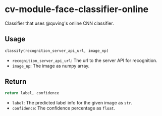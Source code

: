 # cv-module-face-classifier-online

Classifier that uses @quving's online CNN classifier.

## Usage

```python
classify(recognition_server_api_url, image_np)
```

- `recognition_server_api_url`: The url to the server API for recognition.
- `image_np`: The image as numpy array.

## Return

```python
return label, confidence
```

- `label`: The predicted label info for the given image as `str`.
- `confidence`: The confidence percentage as `float`.
